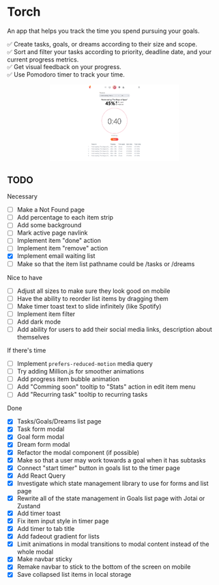 # Torch

An app that helps you track the time you spend pursuing your goals.

✅ Create tasks, goals, or dreams according to their size and scope.\
✅ Sort and filter your tasks according to priority, deadline date, and your current progress metrics.\
✅ Get visual feedback on your progress.\
✅ Use Pomodoro timer to track your time.

<p align="center">
  <img alt="Light" src="./screenshots/screenshot_1.png" width="60%">
</p>

## TODO

Necessary

- [ ] Make a Not Found page
- [ ] Add percentage to each item strip
- [ ] Add some background
- [ ] Mark active page navlink
- [ ] Implement item "done" action
- [ ] Implement item "remove" action
- [x] Implement email waiting list
- [ ] Make so that the item list pathname could be /tasks or /dreams

Nice to have

- [ ] Adjust all sizes to make sure they look good on mobile
- [ ] Have the ability to reorder list items by dragging them
- [ ] Make timer toast text to slide infinitely (like Spotify)
- [ ] Implement item filter
- [ ] Add dark mode
- [ ] Add ability for users to add their social media links, description about themselves

If there's time

- [ ] Implement `prefers-reduced-motion` media query
- [ ] Try adding Million.js for smoother animations
- [ ] Add progress item bubble animation
- [ ] Add "Comming soon" tooltip to "Stats" action in edit item menu
- [ ] Add "Recurring task" tooltip to recurring tasks

Done

- [x] Tasks/Goals/Dreams list page
- [x] Task form modal
- [x] Goal form modal
- [x] Dream form modal
- [x] Refactor the modal component (if possible)
- [x] Make so that a user may work towards a goal when it has subtasks
- [x] Connect "start timer" button in goals list to the timer page
- [x] Add React Query
- [x] Investigate which state management library to use for forms and list page
- [x] Rewrite all of the state management in Goals list page with Jotai or Zustand
- [x] Add timer toast
- [x] Fix item input style in timer page
- [x] Add timer to tab title
- [x] Add fadeout gradient for lists
- [x] Limit animations in modal transitions to modal content instead of the whole modal
- [x] Make navbar sticky
- [x] Remake navbar to stick to the bottom of the screen on mobile
- [x] Save collapsed list items in local storage